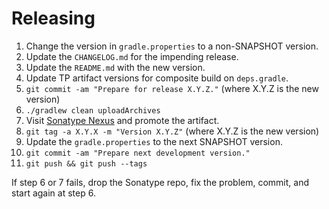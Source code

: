 Releasing
========

 1. Change the version in `gradle.properties` to a non-SNAPSHOT version.
 2. Update the `CHANGELOG.md` for the impending release.
 3. Update the `README.md` with the new version.
 4. Update TP artifact versions for composite build on `deps.gradle`.
 5. `git commit -am "Prepare for release X.Y.Z."` (where X.Y.Z is the new version)
 6. `./gradlew clean uploadArchives`
 7. Visit [Sonatype Nexus](https://oss.sonatype.org/) and promote the artifact.
 8. `git tag -a X.Y.X -m "Version X.Y.Z"` (where X.Y.Z is the new version)
 9. Update the `gradle.properties` to the next SNAPSHOT version.
 10. `git commit -am "Prepare next development version."`
 11. `git push && git push --tags`

If step 6 or 7 fails, drop the Sonatype repo, fix the problem, commit, and start again at step 6.
